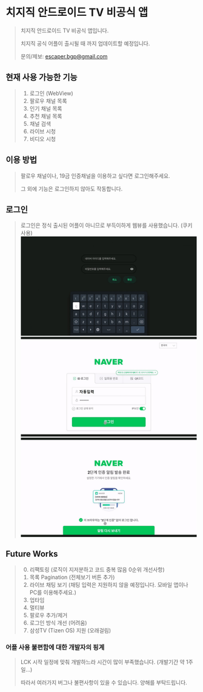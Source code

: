# 치지직 안드로이드 TV 비공식 앱
>치지직 안드로이드 TV 비공식 앱입니다.
>
>치지직 공식 어플이 출시될 때 까지 업데이트할 예정입니다.
>
>문의/제보: escaper.bgp@gmail.com

## 현재 사용 가능한 기능
>1. 로그인 (WebView)
>2. 팔로우 채널 목록
>3. 인기 채널 목록
>4. 추천 채널 목록
>5. 채널 검색
>6. 라이브 시청
>7. 비디오 시청

## 이용 방법
>팔로우 채널이나, 19금 인증채널을 이용하고 싶다면 로그인해주세요. 
>
>그 외에 기능은 로그인하지 않아도 작동합니다.

## 로그인
>로그인은 정식 출시된 어플이 아니므로 부득이하게 웹뷰를 사용했습니다. (쿠키 사용)
![로그인1](./images/03.jpg)
![로그인2](./images/04.jpg)
![로그인3](./images/05.jpg)

## Future Works
>0. 리팩토링 (로직이 지저분하고 코드 중복 많음 0순위 개선사항)
>1. 목록 Pagination (전체보기 버튼 추가)
>2. 라이브 채팅 보기 (채팅 입력은 지원하지 않을 예정입니다. 모바일 앱이나 PC를 이용해주세요.)
>3. 업타임
>4. 멀티뷰
>5. 팔로우 추가/제거 
>6. 로그인 방식 개선 (어려움)
>7. 삼성TV (Tizen OS) 지원 (오래걸림)

### 어플 사용 불편함에 대한 개발자의 핑계
>LCK 시작 일정에 맞춰 개발하느라 시간이 많이 부족했습니다. (개발기간 약 1주일...) 
>
>따라서 여러가지 버그나 불편사항이 있을 수 있습니다. 양해를 부탁드립니다.
